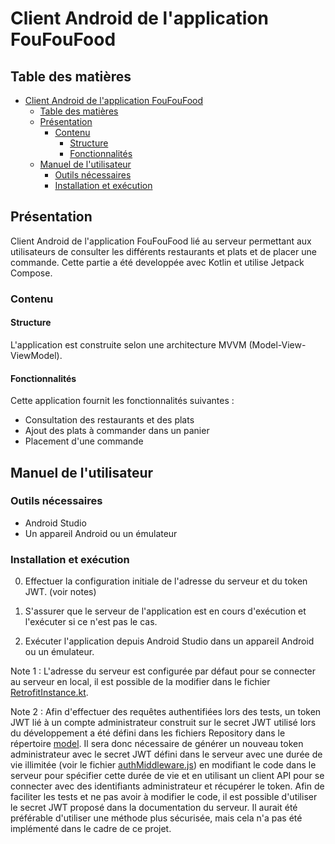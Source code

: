 # Client Android de l'application FouFouFood

## Table des matières

- [Client Android de l'application FouFouFood](#client-android-de-lapplication-foufoufood)
  - [Table des matières](#table-des-matières)
  - [Présentation](#présentation)
    - [Contenu](#contenu)
      - [Structure](#structure)
      - [Fonctionnalités](#fonctionnalités)
  - [Manuel de l'utilisateur](#manuel-de-lutilisateur)
    - [Outils nécessaires](#outils-nécessaires)
    - [Installation et exécution](#installation-et-exécution)

## Présentation

Client Android de l'application FouFouFood lié au serveur permettant aux utilisateurs de consulter les différents restaurants et plats et de placer une commande. Cette partie a été developpée avec Kotlin et utilise Jetpack Compose.

### Contenu

#### Structure

L'application est construite selon une architecture MVVM (Model-View-ViewModel).

#### Fonctionnalités

Cette application fournit les fonctionnalités suivantes :

- Consultation des restaurants et des plats
- Ajout des plats à commander dans un panier
- Placement d'une commande

## Manuel de l'utilisateur

### Outils nécessaires

- Android Studio
- Un appareil Android ou un émulateur

### Installation et exécution

0. Effectuer la configuration initiale de l'adresse du serveur et du token JWT. (voir notes)

1. S'assurer que le serveur de l'application est en cours d'exécution et l'exécuter si ce n'est pas le cas.

2. Exécuter l'application depuis Android Studio dans un appareil Android ou un émulateur.

Note 1 : L'adresse du serveur est configurée par défaut pour se connecter au serveur en local, il est possible de la modifier dans le fichier [RetrofitInstance.kt](./app/src/main/java/com/example/foufoufood/RetrofitInstance.kt).

Note 2 : Afin d'effectuer des requêtes authentifiées lors des tests, un token JWT lié à un compte administrateur construit sur le secret JWT utilisé lors du développement a été défini dans les fichiers Repository dans le répertoire [model](./app/src/main/java/com/example/foufoufood/model/). Il sera donc nécessaire de générer un nouveau token administrateur avec le secret JWT défini dans le serveur avec une durée de vie illimitée (voir le fichier [authMiddleware.js](../foufoufood_serveur/middlewares/authMiddleware.js)) en modifiant le code dans le serveur pour spécifier cette durée de vie et en utilisant un client API pour se connecter avec des identifiants administrateur et récupérer le token. Afin de faciliter les tests et ne pas avoir à modifier le code, il est possible d'utiliser le secret JWT proposé dans la documentation du serveur. Il aurait été préférable d'utiliser une méthode plus sécurisée, mais cela n'a pas été implémenté dans le cadre de ce projet.
